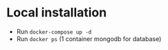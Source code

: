 # Local installation

* Run `docker-compose up -d`
* Run `docker ps` (1 container mongodb for database)

